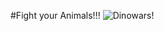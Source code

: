 #Fight your Animals!!!
![Dinowars!](https://github.com/sf-wdi-21/notes/blob/master/week-06/day-03-ruby-oop/dusk-ruby-oop-lab/img/war.jpg)
